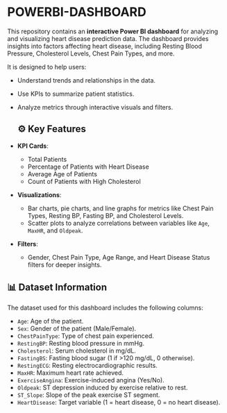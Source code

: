 # POWERBI-DASHBOARD
This repository contains an **interactive Power BI dashboard** for analyzing and visualizing heart disease prediction data. The dashboard provides insights into factors affecting heart disease, including Resting Blood Pressure, Cholesterol Levels, Chest Pain Types, and more.  

It is designed to help users:
- Understand trends and relationships in the data.
- Use KPIs to summarize patient statistics.
- Analyze metrics through interactive visuals and filters.
  ## ⚙️ Key Features
- **KPI Cards**:  
  - Total Patients  
  - Percentage of Patients with Heart Disease  
  - Average Age of Patients  
  - Count of Patients with High Cholesterol  

- **Visualizations**:
  - Bar charts, pie charts, and line graphs for metrics like Chest Pain Types, Resting BP, Fasting BP, and Cholesterol Levels.  
  - Scatter plots to analyze correlations between variables like `Age`, `MaxHR`, and `Oldpeak`.  

- **Filters**:  
  - Gender, Chest Pain Type, Age Range, and Heart Disease Status filters for deeper insights.  
## 📊 Dataset Information
The dataset used for this dashboard includes the following columns:  
- `Age`: Age of the patient.  
- `Sex`: Gender of the patient (Male/Female).  
- `ChestPainType`: Type of chest pain experienced.  
- `RestingBP`: Resting blood pressure in mmHg.  
- `Cholesterol`: Serum cholesterol in mg/dL.  
- `FastingBS`: Fasting blood sugar (1 if >120 mg/dL, 0 otherwise).  
- `RestingECG`: Resting electrocardiographic results.  
- `MaxHR`: Maximum heart rate achieved.  
- `ExerciseAngina`: Exercise-induced angina (Yes/No).  
- `Oldpeak`: ST depression induced by exercise relative to rest.  
- `ST_Slope`: Slope of the peak exercise ST segment.  
- `HeartDisease`: Target variable (1 = heart disease, 0 = no heart disease).  


